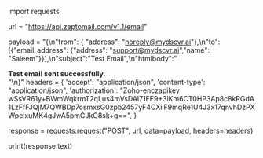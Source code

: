 import requests

url = "https://api.zeptomail.com/v1.1/email"

payload = "{\n\"from\": { \"address\": \"noreply@mydscvr.ai\"},\n\"to\": [{\"email_address\": {\"address\": \"support@mydscvr.ai\",\"name\": \"Saleem\"}}],\n\"subject\":\"Test Email\",\n\"htmlbody\":\"<div><b> Test email sent successfully.  </b></div>\"\n}"
headers = {
'accept': "application/json",
'content-type': "application/json",
'authorization': "Zoho-enczapikey wSsVR61y+BWmWqkrmT2qLus4mVsDAl71FE9+3lKm6CT0HP3Ap8c8kRGdA1LzFfFJQjM7QWBDp7osmxsG0zpb2457yF4CXiiF9mqRe1U4J3x17qnvhDzPXWpelxuMK4gJwA5pmGJkG8sk+g==",
}

response = requests.request("POST", url, data=payload, headers=headers)

print(response.text)